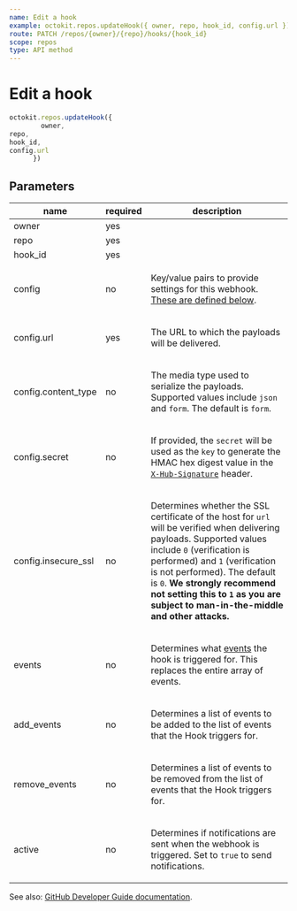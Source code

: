 ```yaml
---
name: Edit a hook
example: octokit.repos.updateHook({ owner, repo, hook_id, config.url })
route: PATCH /repos/{owner}/{repo}/hooks/{hook_id}
scope: repos
type: API method
---
```


# Edit a hook

```js
octokit.repos.updateHook({
        owner,
repo,
hook_id,
config.url
      })
```

## Parameters

<table>
  <thead>
    <tr>
      <th>name</th>
      <th>required</th>
      <th>description</th>
    </tr>
  </thead>
  <tbody>
    <tr><td>owner</td><td>yes</td><td>

</td></tr>
<tr><td>repo</td><td>yes</td><td>

</td></tr>
<tr><td>hook_id</td><td>yes</td><td>

</td></tr>
<tr><td>config</td><td>no</td><td>

Key/value pairs to provide settings for this webhook. [These are defined below](https://developer.github.com/v3/repos/hooks/#create-hook-config-params).

</td></tr>
<tr><td>config.url</td><td>yes</td><td>

The URL to which the payloads will be delivered.

</td></tr>
<tr><td>config.content_type</td><td>no</td><td>

The media type used to serialize the payloads. Supported values include `json` and `form`. The default is `form`.

</td></tr>
<tr><td>config.secret</td><td>no</td><td>

If provided, the `secret` will be used as the `key` to generate the HMAC hex digest value in the [`X-Hub-Signature`](https://developer.github.com/webhooks/#delivery-headers) header.

</td></tr>
<tr><td>config.insecure_ssl</td><td>no</td><td>

Determines whether the SSL certificate of the host for `url` will be verified when delivering payloads. Supported values include `0` (verification is performed) and `1` (verification is not performed). The default is `0`. **We strongly recommend not setting this to `1` as you are subject to man-in-the-middle and other attacks.**

</td></tr>
<tr><td>events</td><td>no</td><td>

Determines what [events](https://developer.github.com/v3/activity/events/types/) the hook is triggered for. This replaces the entire array of events.

</td></tr>
<tr><td>add_events</td><td>no</td><td>

Determines a list of events to be added to the list of events that the Hook triggers for.

</td></tr>
<tr><td>remove_events</td><td>no</td><td>

Determines a list of events to be removed from the list of events that the Hook triggers for.

</td></tr>
<tr><td>active</td><td>no</td><td>

Determines if notifications are sent when the webhook is triggered. Set to `true` to send notifications.

</td></tr>
  </tbody>
</table>

See also: [GitHub Developer Guide documentation](https://developer.github.com/v3/repos/hooks/#edit-a-hook).
